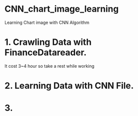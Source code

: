 # CNN_chart_image_learning
Learning Chart image with CNN Algorithm
# 1. Crawling Data with FinanceDatareader.
It cost 3~4 hour so take a rest while working
# 2. Learning Data with CNN File.
# 3. 
